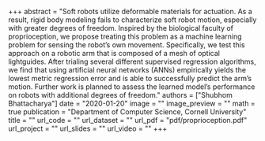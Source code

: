 +++
abstract = "Soft robots utilize deformable materials for actuation.
As a result, rigid body modeling fails to characterize
soft robot motion, especially with greater degrees of freedom.
Inspired by the biological faculty of proprioception, we propose
treating this problem as a machine learning problem for sensing
the robot’s own movement. Specifically, we test this approach
on a robotic arm that is composed of a mesh of optical
lightguides. After trialing several different supervised regression
algorithms, we find that using artificial neural networks (ANNs)
empirically yields the lowest metric regression error and is able to
successfully predict the arm’s motion. Further work is planned to
assess the learned model’s performance on robots with additional
degrees of freedom."
authors = ["Shubhom Bhattacharya"]
date = "2020-01-20"
image = ""
image_preview = ""
math = true
publication = "Department of Computer Science, Cornell University"
title = ""
url_code = ""
url_dataset = ""
url_pdf = "pdf/proprioception.pdf"
url_project = ""
url_slides = ""
url_video = ""
+++
